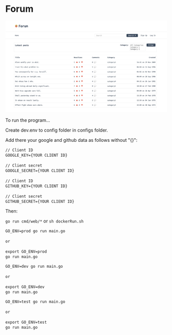# Forum

![forum](/image/forum.webp)

To run the program...

Create dev.env to config folder in configs folder. 

Add there your google and github data as follows without "{}":
```
// Client ID
GOOGLE_KEY={YOUR CLIENT ID}

// Client secret
GOOGLE_SECRET={YOUR CLIENT ID}

// Client ID
GITHUB_KEY={YOUR CLIENT ID}

// Client secret
GITHUB_SECRET={YOUR CLIENT ID}
```

Then:

`go run cmd/web/*` 
or 
`sh dockerRun.sh`


```
GO_ENV=prod go run main.go

or  

export GO_ENV=prod
go run main.go
```

```
GO_ENV=dev go run main.go

or

export GO_ENV=dev
go run main.go
```

```
GO_ENV=test go run main.go

or

export GO_ENV=test
go run main.go
```